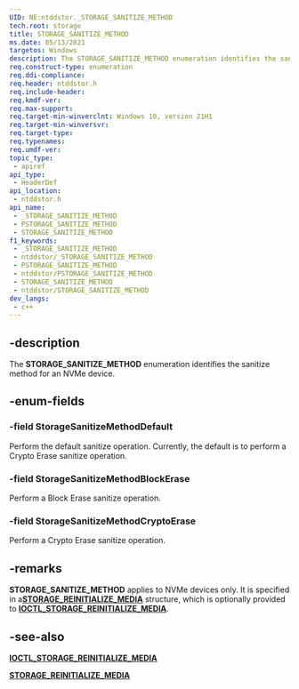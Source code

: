 ```yaml
---
UID: NE:ntddstor._STORAGE_SANITIZE_METHOD
tech.root: storage
title: STORAGE_SANITIZE_METHOD
ms.date: 05/13/2021
targetos: Windows
description: The STORAGE_SANITIZE_METHOD enumeration identifies the sanitize method for an NVMe device.
req.construct-type: enumeration
req.ddi-compliance: 
req.header: ntddstor.h
req.include-header: 
req.kmdf-ver: 
req.max-support: 
req.target-min-winverclnt: Windows 10, version 21H1
req.target-min-winversvr: 
req.target-type: 
req.typenames: 
req.umdf-ver: 
topic_type:
 - apiref
api_type:
 - HeaderDef
api_location:
 - ntddstor.h
api_name:
 - _STORAGE_SANITIZE_METHOD
 - PSTORAGE_SANITIZE_METHOD
 - STORAGE_SANITIZE_METHOD
f1_keywords:
 - _STORAGE_SANITIZE_METHOD
 - ntddstor/_STORAGE_SANITIZE_METHOD
 - PSTORAGE_SANITIZE_METHOD
 - ntddstor/PSTORAGE_SANITIZE_METHOD
 - STORAGE_SANITIZE_METHOD
 - ntddstor/STORAGE_SANITIZE_METHOD
dev_langs:
 - c++
---
```


## -description

The **STORAGE_SANITIZE_METHOD** enumeration identifies the sanitize method for an NVMe device.

## -enum-fields

### -field StorageSanitizeMethodDefault

Perform the default sanitize operation. Currently, the default is to perform a Crypto Erase sanitize operation.

### -field StorageSanitizeMethodBlockErase

Perform a Block Erase sanitize operation.

### -field StorageSanitizeMethodCryptoErase

Perform a Crypto Erase sanitize operation.

## -remarks

**STORAGE_SANITIZE_METHOD** applies to NVMe devices only. It is specified in a[**STORAGE_REINITIALIZE_MEDIA**](ns-ntddstor-storage_reinitialize_media.md) structure, which is optionally provided to [**IOCTL_STORAGE_REINITIALIZE_MEDIA**](ni-ntddstor-ioctl_storage_reinitialize_media.md).

## -see-also

[**IOCTL_STORAGE_REINITIALIZE_MEDIA**](ni-ntddstor-ioctl_storage_reinitialize_media.md)

[**STORAGE_REINITIALIZE_MEDIA**](ns-ntddstor-storage_reinitialize_media.md)
